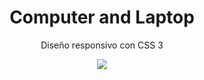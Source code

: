 <div align="center">
  <h1><b>Computer and Laptop</b></h1>
  <p>Diseño responsivo con CSS 3</p>
  <img src="https://i.postimg.cc/xdg73Lct/general.png">
</div>


